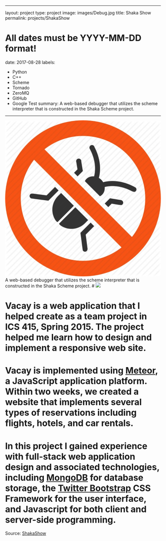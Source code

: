  ---
 layout: project
 type: project
 image: images/Debug.jpg
 title: Shaka Show
 permalink: projects/ShakaShow
# All dates must be YYYY-MM-DD format!
 date: 2017-08-28
 labels:
  - Python
  - C++
  - Scheme
  - Tornado
  - ZeroMQ
  - GitHub
  - Google Test
 summary: A web-based debugger that utilizes the scheme interpreter that is constructed in the Shaka Scheme project.
 ---
<img class="ui medium right floated rounded image" src="../images/Debug.jpg">
 A web-based debugger that utilizes the scheme interpreter that is constructed in the Shaka Scheme project.
# <img class="ui medium right floated rounded image" src="../images/vacay-home-page.png">

# Vacay is a web application that I helped create as a team project in ICS 415, Spring 2015. The project helped me learn how to design and implement a responsive web site.

# Vacay is implemented using [Meteor](http://meteor.com), a JavaScript application platform. Within two weeks, we created a website that implements several types of reservations including flights, hotels, and car rentals.

# In this project I gained experience with full-stack web application design and associated technologies, including [MongoDB](http://mongodb.com) for database storage, the [Twitter Bootstrap](http://getbootstrap.com/) CSS Framework for the user interface, and Javascript for both client and server-side programming. 
 
Source: <a href="https://github.com/uhmanoa-transpiler-project/shaka-show"><i class="large github icon"></i>ShakaShow</a>


